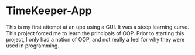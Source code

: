 # TimeKeeper-App

This is my first attempt at an upp using a GUI. It was a steep learning curve. This project forced me to learn the principals of OOP. Prior to starting this project, I only had a notion of OOP, and not really a feel for why they were used in programming.
